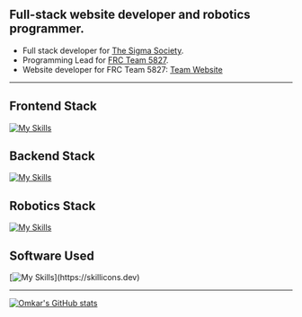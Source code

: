 
## Full-stack website developer and robotics programmer.

- Full stack developer for <a href="https://github.com/TheSigmaSociety">The Sigma Society</a>.
- Programming Lead for <a href="https://github.com/FRC5827">FRC Team 5827</a>.
- Website developer for FRC Team 5827: <a href="https://www.codepurple5827.com">Team Website</a>

<hr>

## Frontend Stack
[![My Skills](https://skillicons.dev/icons?i=html,css,tailwind,js,react,next,ts,vite,md)](https://skillicons.dev)

## Backend Stack
[![My Skills](https://skillicons.dev/icons?i=nodejs,flask,mongodb,mysql,py)](https://skillicons.dev)

## Robotics Stack
[![My Skills](https://skillicons.dev/icons?i=java,gradle)](https://skillicons.dev)

## Software Used
[![My Skills](https://skillicons.dev/icons?i=vscode,visualstudio,eclipse,github,git,npm,figma,vercel,)](https://skillicons.dev)

<hr>

[![Omkar's GitHub stats](https://github-readme-stats.vercel.app/api?username=omkarpage)](https://github.com/anuraghazra/github-readme-stats)

